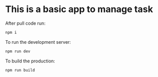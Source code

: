 # This is a basic app to manage task

After pull code run:

```bash
npm i 
```

To run the development server:

```bash
npm run dev
```

To build the production:

```bash
npm run build
```
